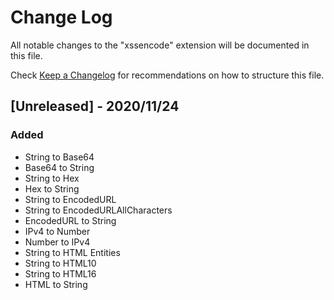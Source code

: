 # Change Log

All notable changes to the "xssencode" extension will be documented in this file.

Check [Keep a Changelog](http://keepachangelog.com/) for recommendations on how to structure this file.

## [Unreleased] - 2020/11/24

### Added

- String to Base64
- Base64 to String
- String to Hex
- Hex to String
- String to EncodedURL
- String to EncodedURLAllCharacters
- EncodedURL to String
- IPv4 to Number
- Number to IPv4
- String to HTML Entities
- String to HTML10
- String to HTML16
- HTML to String
